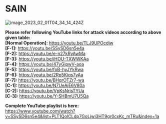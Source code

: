 # SAIN

     

![image_2023_02_01T04_34_14_424Z](https://anonymous.4open.science/r/SAIN-760B/Others/SAINimage.PNG)

**Please refer following YouTube links for attack videos according to above given table:** </br>
**[Normal Operation]:** https://youtu.be/TLJ9UPOcdjw </br>
**[F-1]:** https://youtu.be/SSySD6sn5e4a </br>
**[F-2]:** https://youtu.be/e-n27kRyAwMa </br>
**[F-3]:** https://youtu.be/iHOU-TXWWKAa </br>
**[F-4]:** https://youtu.be/47yGipwV-aoa </br>
**[F-5]:** https://youtu.be/foB-hyJYkRwa </br>
**[F-6]:** https://youtu.be/2Rp5Kiqs7yAa </br>
**[F-7]:** https://youtu.be/BHqrOTZr7-wa </br> 
**[C-1]:** https://youtu.be/N7UeAjE6V80a </br>
**[C-2]:** https://youtu.be/VpKsNrisTYUa </br>
**[C-3]:** https://youtu.be/Y-SHBmU7U5Qa </br>

**Complete YouTube playlist is here:** </br>
https://www.youtube.com/watch?v=SSySD6sn5e4&list=PLT1QolCLdp7GoLjwi3HT9gr0cxKc_mTRu&index=1a
